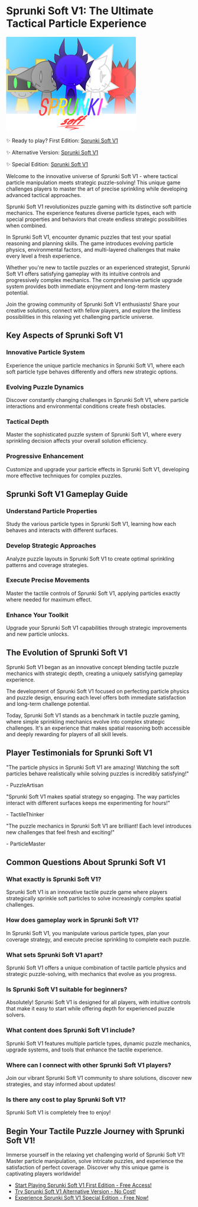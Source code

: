 # Sprunki Soft V1: The Ultimate Tactical Particle Experience

![Sprunki Soft V1](https://raw.githubusercontent.com/sprunkiscrunkly/sprunki-soft-v1/refs/heads/main/sprunki-soft-v1.png "Sprunki Soft V1")

✨ Ready to play? First Edition: [Sprunki Soft V1](https://sprunksters.com/sprunki-soft-v1/ "Sprunki Soft V1")

✨ Alternative Version: [Sprunki Soft V1](https://sprunkiscrunkly.com/sprunki-soft-v1/ "Sprunki Soft V1")

✨ Special Edition: [Sprunki Soft V1](https://sprunkipyramixed.com/sprunki-soft-v1/ "Sprunki Soft V1")

Welcome to the innovative universe of Sprunki Soft V1 - where tactical particle manipulation meets strategic puzzle-solving! This unique game challenges players to master the art of precise sprinkling while developing advanced tactical approaches.

Sprunki Soft V1 revolutionizes puzzle gaming with its distinctive soft particle mechanics. The experience features diverse particle types, each with special properties and behaviors that create endless strategic possibilities when combined.

In Sprunki Soft V1, encounter dynamic puzzles that test your spatial reasoning and planning skills. The game introduces evolving particle physics, environmental factors, and multi-layered challenges that make every level a fresh experience.

Whether you're new to tactile puzzles or an experienced strategist, Sprunki Soft V1 offers satisfying gameplay with its intuitive controls and progressively complex mechanics. The comprehensive particle upgrade system provides both immediate enjoyment and long-term mastery potential.

Join the growing community of Sprunki Soft V1 enthusiasts! Share your creative solutions, connect with fellow players, and explore the limitless possibilities in this relaxing yet challenging particle universe.

## Key Aspects of Sprunki Soft V1

### Innovative Particle System

Experience the unique particle mechanics in Sprunki Soft V1, where each soft particle type behaves differently and offers new strategic options.

### Evolving Puzzle Dynamics

Discover constantly changing challenges in Sprunki Soft V1, where particle interactions and environmental conditions create fresh obstacles.

### Tactical Depth

Master the sophisticated puzzle system of Sprunki Soft V1, where every sprinkling decision affects your overall solution efficiency.

### Progressive Enhancement

Customize and upgrade your particle effects in Sprunki Soft V1, developing more effective techniques for complex puzzles.

## Sprunki Soft V1 Gameplay Guide

### Understand Particle Properties

Study the various particle types in Sprunki Soft V1, learning how each behaves and interacts with different surfaces.

### Develop Strategic Approaches

Analyze puzzle layouts in Sprunki Soft V1 to create optimal sprinkling patterns and coverage strategies.

### Execute Precise Movements

Master the tactile controls of Sprunki Soft V1, applying particles exactly where needed for maximum effect.

### Enhance Your Toolkit

Upgrade your Sprunki Soft V1 capabilities through strategic improvements and new particle unlocks.

## The Evolution of Sprunki Soft V1

Sprunki Soft V1 began as an innovative concept blending tactile puzzle mechanics with strategic depth, creating a uniquely satisfying gameplay experience.

The development of Sprunki Soft V1 focused on perfecting particle physics and puzzle design, ensuring each level offers both immediate satisfaction and long-term challenge potential.

Today, Sprunki Soft V1 stands as a benchmark in tactile puzzle gaming, where simple sprinkling mechanics evolve into complex strategic challenges. It's an experience that makes spatial reasoning both accessible and deeply rewarding for players of all skill levels.

## Player Testimonials for Sprunki Soft V1

"The particle physics in Sprunki Soft V1 are amazing! Watching the soft particles behave realistically while solving puzzles is incredibly satisfying!"

\- PuzzleArtisan

"Sprunki Soft V1 makes spatial strategy so engaging. The way particles interact with different surfaces keeps me experimenting for hours!"

\- TactileThinker

"The puzzle mechanics in Sprunki Soft V1 are brilliant! Each level introduces new challenges that feel fresh and exciting!"

\- ParticleMaster

## Common Questions About Sprunki Soft V1

### What exactly is Sprunki Soft V1?

Sprunki Soft V1 is an innovative tactile puzzle game where players strategically sprinkle soft particles to solve increasingly complex spatial challenges.

### How does gameplay work in Sprunki Soft V1?

In Sprunki Soft V1, you manipulate various particle types, plan your coverage strategy, and execute precise sprinkling to complete each puzzle.

### What sets Sprunki Soft V1 apart?

Sprunki Soft V1 offers a unique combination of tactile particle physics and strategic puzzle-solving, with mechanics that evolve as you progress.

### Is Sprunki Soft V1 suitable for beginners?

Absolutely! Sprunki Soft V1 is designed for all players, with intuitive controls that make it easy to start while offering depth for experienced puzzle solvers.

### What content does Sprunki Soft V1 include?

Sprunki Soft V1 features multiple particle types, dynamic puzzle mechanics, upgrade systems, and tools that enhance the tactile experience.

### Where can I connect with other Sprunki Soft V1 players?

Join our vibrant Sprunki Soft V1 community to share solutions, discover new strategies, and stay informed about updates!

### Is there any cost to play Sprunki Soft V1?

Sprunki Soft V1 is completely free to enjoy!

## Begin Your Tactile Puzzle Journey with Sprunki Soft V1!

Immerse yourself in the relaxing yet challenging world of Sprunki Soft V1! Master particle manipulation, solve intricate puzzles, and experience the satisfaction of perfect coverage. Discover why this unique game is captivating players worldwide!

- [Start Playing Sprunki Soft V1 First Edition - Free Access!](https://sprunksters.com/sprunki-soft-v1/)
- [Try Sprunki Soft V1 Alternative Version - No Cost!](https://sprunkiscrunkly.com/sprunki-soft-v1/)
- [Experience Sprunki Soft V1 Special Edition - Free Now!](https://sprunkipyramixed.com/sprunki-soft-v1/)
